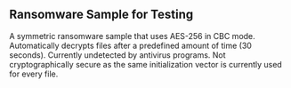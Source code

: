 ## Ransomware Sample for Testing

A symmetric ransomware sample that uses AES-256 in CBC mode. Automatically decrypts files after a predefined amount of time (30 seconds). Currently undetected by antivirus programs. Not cryptographically secure as the same initialization vector is currently used for every file.
